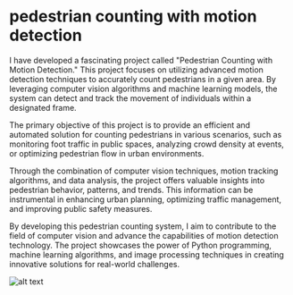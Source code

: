 # pedestrian counting with motion detection
I have developed a fascinating project called "Pedestrian Counting with Motion Detection." This project focuses on utilizing advanced motion detection techniques to accurately count pedestrians in a given area. By leveraging computer vision algorithms and machine learning models, the system can detect and track the movement of individuals within a designated frame. 

The primary objective of this project is to provide an efficient and automated solution for counting pedestrians in various scenarios, such as monitoring foot traffic in public spaces, analyzing crowd density at events, or optimizing pedestrian flow in urban environments. 

Through the combination of computer vision techniques, motion tracking algorithms, and data analysis, the project offers valuable insights into pedestrian behavior, patterns, and trends. This information can be instrumental in enhancing urban planning, optimizing traffic management, and improving public safety measures. 

By developing this pedestrian counting system, I aim to contribute to the field of computer vision and advance the capabilities of motion detection technology. The project showcases the power of Python programming, machine learning algorithms, and image processing techniques in creating innovative solutions for real-world challenges.

![alt text](https://github.com/kmpatel100/pedestrian-counting-with-opencv/blob/master/Test%20Files/media/pedestrian_counting_opencv.gif)
